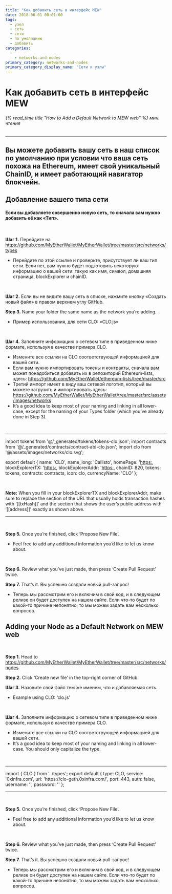 ```yaml
---
title: "Как добавить сеть в интерфейс MEW"
date: 2018-06-01 00:01:00
tags:
  - узел
  - сеть
  - сети
  - по умолчанию
  - добавить
categories:
  - 
    - networks-and-nodes
primary_category: networks-and-nodes
primary_category_display_name: "Сети и узлы"
---
```


# **Как добавить сеть в интерфейс MEW**

###### {% read_time title "How to Add a Default Network to MEW web" %} мин. чтения

* * *

## Вы можете добавить вашу сеть в наш список по умолчанию при условии что ваша сеть похожа на Ethereum, имеет свой уникальный ChainID, и имеет работающий навигатор блокчейн.

## **Добавление вашего типа сети**

#### Если вы добавляете совершенно новую сеть, то сначала вам нужно добавить её как «Тип».

<br>

**Шаг 1.** Перейдите на <https://github.com/MyEtherWallet/MyEtherWallet/tree/master/src/networks/types>

-   Перейдите по этой ссылке и проверьте, присутствует ли ваш тип сети. Если нет, вам нужно будет подготовить некоторую информацию о вашей сети: такую как имя, символ, домашняя страница, blockExplorer и chainID.

<br>

**Шаг 2.** Если вы не видите вашу сеть в списке, нажмите кнопку «Создать новый файл» в правом верхнем углу GitHub.

**Step 3.** Name your folder the same name as the network you’re adding.

-   Пример использования, для сети CLO: «CLO.js»

<br>

**Шаг 4.** Заполните информацию о сетевом типе в приведенном ниже формате, используя в качестве примера CLO.

-   Измените все ссылки на CLO соответствующей информацией для вашей сети.
-   Если вам нужно импортировать токены и контракты, сначала вам может понадобиться добавить их в репозиторий Ethereum-lists, здесь: <https://github.com/MyEtherWallet/ethereum-lists/tree/master/src>
-   Третий импорт имеет в виду ваш сетевой логотип, который вы можете загрузить и импортировать здесь: <https://github.com/MyEtherWallet/MyEtherWallet/tree/master/src/assets/images/networks>
-   It’s a good idea to keep most of your naming and linking in all lower-case, except for the naming of your Types folder (which you’ve already done in Step 3).

<br>

* * *

<div class="scrollbox">
import tokens from '@/_generated/tokens/tokens-clo.json';
import contracts from '@/_generated/contracts/contract-abi-clo.json';
import clo from '@/assets/images/networks/clo.svg';

export default {
  name: 'CLO',
  name_long: 'Callisto',
  homePage: '<https:>,
  blockExplorerTX: '<https:>,
  blockExplorerAddr: '<https:>,
  chainID: 820,
  tokens: tokens,
  contracts: contracts,
  icon: clo,
  currencyName: 'CLO'
};

</div>

<br>

**Note:** When you fill in your blockExplorerTX and blockExplorerAddr, make sure to replace the section of the URL that usually holds transaction hashes with ‘\[[txHash]]’ and the section that shows the user’s public address with ‘\[[address]]’ exactly as shown above.

* * *

<br>

**Step 5.** Once you’re finished, click ‘Propose New File’.

-   Feel free to add any additional information you’d like to let us know about.

<br>

**Step 6.** Review what you’ve just made, then press ‘Create Pull Request’ twice.

**Step 7.** That’s it. Вы успешно создали новый pull-запрос!

-   Теперь мы рассмотрим его и включим в свой код, и в следующем релизе он будет доступен на нашем сайте. Если что-то будет по какой-то причине непонятно, то мы можем задать вам несколько вопросов.

## **Adding your Node as a Default Network on MEW web**

<br>

**Step 1.** Head to <https://github.com/MyEtherWallet/MyEtherWallet/tree/master/src/networks/nodes>

**Step 2.** Click ‘Create new file’ in the top-right corner of GitHub.

**Шаг 3.** Назовите свой файл тем же именем, что и добавляемая сеть.

-   Example using CLO: ‘clo.js’

<br>

**Шаг 4.** Заполните информацию о сетевом типе в приведенном ниже формате, используя в качестве примера CLO.

-   Измените все ссылки на CLO соответствующей информацией для вашей сети.
-   It’s a good idea to keep most of your naming and linking in all lower-case. You should only capitalize the type.

<br>

* * *

<div class="scrollbox">
import { CLO } from '../types';
export default {
  type: CLO,
  service: '0xinfra.com',
  url: 'https://clo-geth.0xinfra.com/',
  port: 443,
  auth: false,
  username: '',
  password: ''
};
</div>

* * *

<br>

**Step 5.** Once you’re finished, click ‘Propose New File’.

-   Feel free to add any additional information you’d like to let us know about.

<br>

**Step 6.** Review what you’ve just made, then press ‘Create Pull Request’ twice.

**Step 7.** That’s it. Вы успешно создали новый pull-запрос!

-   Теперь мы рассмотрим его и включим в свой код, и в следующем релизе он будет доступен на нашем сайте. Если что-то будет по какой-то причине непонятно, то мы можем задать вам несколько вопросов.
